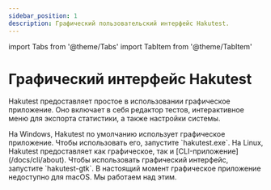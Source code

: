 ```yaml
---
sidebar_position: 1
description: Графический пользовательский интерфейс Hakutest.
---
```


import Tabs from '@theme/Tabs'
import TabItem from '@theme/TabItem'

# Графический интерфейс Hakutest

Hakutest предоставляет простое в использовании графическое приложение. Оно
включает в себя редактор тестов, интерактивное меню для экспорта статистики, а
также настройки системы.

<Tabs>
    <TabItem value="windows" label="Windows" default>
        На Windows, Hakutest по умолчанию использует графическое приложение.
        Чтобы использовать его, запустите `hakutest.exe`.
    </TabItem>
    <TabItem value="linux" label="Linux">
        На Linux, Hakutest предоставляет как графическое, так и
        [CLI-приложение](/docs/cli/about). Чтобы использовать графический
        интерфейс, запустите `hakutest-gtk`.
    </TabItem>
    <TabItem value="macos" label="macOS">
        В настоящий момент графическое приложение недоступно для macOS. Мы
        работаем над этим.
    </TabItem>
</Tabs>
